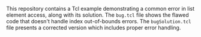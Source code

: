 This repository contains a Tcl example demonstrating a common error in list element access, along with its solution.  The `bug.tcl` file shows the flawed code that doesn't handle index out-of-bounds errors. The `bugSolution.tcl` file presents a corrected version which includes proper error handling.